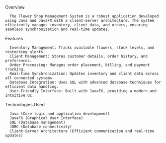 Overview
      
      The Flower Shop Management System is a robust application developed using Java and JavaFX with a client-server architecture. The system efficiently manages inventory, client data, and orders, ensuring seamless synchronization and real-time updates.

Features

      Inventory Management: Tracks available flowers, stock levels, and restocking alerts.
      Client Management: Stores customer details, order history, and preferences.
      Order Processing: Manages order placement, billing, and payment tracking.
      Real-time Synchronization: Updates inventory and client data across all connected systems.
      Database Integration: Uses SQL with advanced database techniques for efficient data handling.
      User-Friendly Interface: Built with JavaFX, providing a modern and intuitive UI.

Technologies Used

      Java (Core logic and application development)
      JavaFX (Graphical User Interface)
      SQL (Database management)
      JDBC (Database connectivity)
      Client-Server Architecture (Efficient communication and real-time updates)

